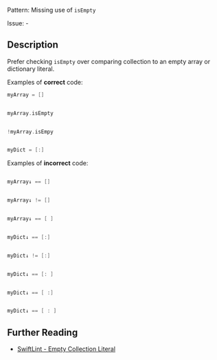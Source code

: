 Pattern: Missing use of `isEmpty`

Issue: -

## Description

Prefer checking `isEmpty` over comparing collection to an empty array or dictionary literal.

Examples of **correct** code:

```swift
myArray = []


myArray.isEmpty


!myArray.isEmpy


myDict = [:]

```
Examples of **incorrect** code:

```swift

myArray↓ == []


myArray↓ != []


myArray↓ == [ ]


myDict↓ == [:]


myDict↓ != [:]


myDict↓ == [: ]


myDict↓ == [ :]


myDict↓ == [ : ]

```

## Further Reading

* [SwiftLint - Empty Collection Literal](https://realm.github.io/SwiftLint/empty_collection_literal.html)